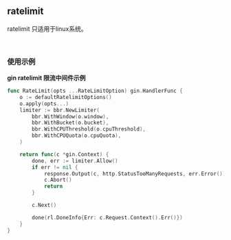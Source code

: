 ## ratelimit

ratelimit 只适用于linux系统。

<br>

### 使用示例

**gin ratelimit 限流中间件示例**

```go
func RateLimit(opts ...RateLimitOption) gin.HandlerFunc {
	o := defaultRatelimitOptions()
	o.apply(opts...)
	limiter := bbr.NewLimiter(
		bbr.WithWindow(o.window),
		bbr.WithBucket(o.bucket),
		bbr.WithCPUThreshold(o.cpuThreshold),
		bbr.WithCPUQuota(o.cpuQuota),
	)

	return func(c *gin.Context) {
		done, err := limiter.Allow()
		if err != nil {
			response.Output(c, http.StatusTooManyRequests, err.Error())
			c.Abort()
			return
		}

		c.Next()

		done(rl.DoneInfo{Err: c.Request.Context().Err()})
	}
}
```
